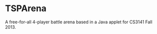 TSPArena
=============

A free-for-all 4-player battle arena based in a Java applet for CS3141 Fall 2013.
